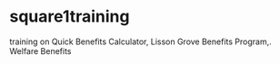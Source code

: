 # square1training
training on Quick Benefits Calculator, Lisson Grove Benefits Program,. Welfare Benefits
